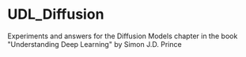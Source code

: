 # UDL_Diffusion
Experiments and answers for the Diffusion Models chapter in the book "Understanding Deep Learning" by Simon J.D. Prince
